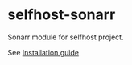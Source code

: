 # selfhost-sonarr
Sonarr module for selfhost project.

See [Installation guide](https://github.com/AustralEpitech/selfhost/wiki/Installation)
